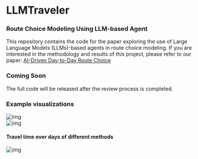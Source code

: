# LLMTraveler

### Route Choice Modeling Using LLM-based Agent
This repository contains the code for the paper exploring the use of Large Language Models (LLMs)-based agents in route choice modeling.
If you are interested in the methodology and results of this project, please refer to our paper:
[AI-Driven Day-to-Day Route Choice](https://arxiv.org/abs/2412.03338)

### Coming Soon
The full code will be released after the review process is completed.

### Example visualizations
![img](https://github.com/georgewanglz2019/LLMTraveler/blob/main/route_choices_of_two_agents.gif)  
![img](https://github.com/georgewanglz2019/LLMTraveler/blob/main/LLMTravelers_avg_tt_small.gif)  
#### Travel time over days of different methods
![img](https://github.com/georgewanglz2019/LLMTraveler/blob/main/compare_with_MNL_RL.png)  

